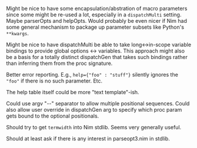   Might be nice to have some encapsulation/abstration of macro parameters since
  some might be re-used a lot, especially in a ``dispatchMulti`` setting.  Maybe
  parserOpts and helpOpts.  Would probably be even nicer if Nim had some general
  mechanism to package up parameter subsets like Python's ``**kwargs``.

  Might be nice to have dispatchMulti be able to take long<->in-scope variable
  bindings to provide global options <-> variables.  This approach might also be
  a basis for a totally distinct dispatchGen that takes such bindings rather
  than inferring them from the proc signature.

  Better error reporting. E.g., ``help={"foo" : "stuff"}`` silently ignores the
  ``"foo"`` if there is no such parameter.  Etc.

  The help table itself could be more "text template"-ish.

  Could use argv "--" separator to allow multiple positional sequences.  Could
  also allow user override in dispatchGen arg to specify which proc param gets
  bound to the optional positionals.

  Should try to get ``termwidth`` into Nim stdlib.  Seems very generally useful.

  Should at least ask if there is any interest in parseopt3.nim in stdlib.
